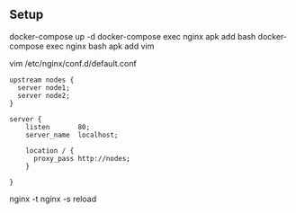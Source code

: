 ## Setup
   
docker-compose up -d
docker-compose exec nginx apk add bash
docker-compose exec nginx bash
  apk add vim


vim /etc/nginx/conf.d/default.conf

```
upstream nodes {
  server node1;
  server node2;
}

server {
    listen       80;
    server_name  localhost;

    location / {
      proxy_pass http://nodes;
    }

}
```

nginx -t 
nginx -s reload